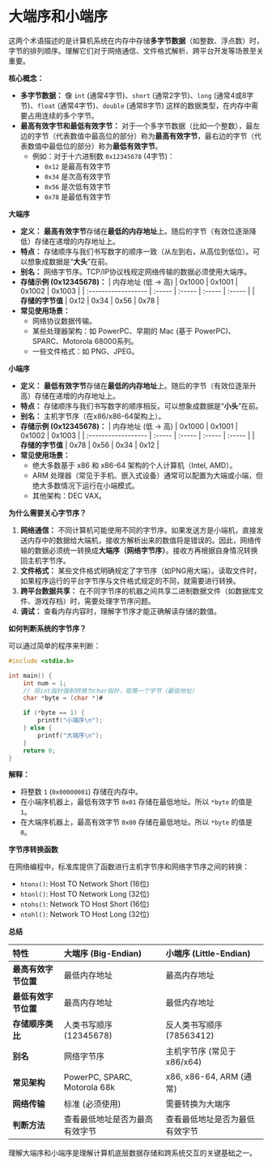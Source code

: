 # 大端序和小端序
这两个术语描述的是计算机系统在内存中存储**多字节数据**（如整数、浮点数）时，字节的排列顺序。理解它们对于网络通信、文件格式解析、跨平台开发等场景至关重要。

**核心概念：**

*   **多字节数据：** 像 `int` (通常4字节)、`short` (通常2字节)、`long` (通常4或8字节)、`float` (通常4字节)、`double` (通常8字节) 这样的数据类型，在内存中需要占用连续的多个字节。
*   **最高有效字节和最低有效字节：** 对于一个多字节数据（比如一个整数），最左边的字节（代表数值中最高位的部分）称为**最高有效字节**，最右边的字节（代表数值中最低位的部分）称为**最低有效字节**。
    *   例如：对于十六进制数 `0x12345678` (4字节)：
        *   `0x12` 是最高有效字节
        *   `0x34` 是次高有效字节
        *   `0x56` 是次低有效字节
        *   `0x78` 是最低有效字节

**大端序**

*   **定义：** **最高有效字节**存储在**最低的内存地址**上。随后的字节（有效位逐渐降低）存储在递增的内存地址上。
*   **特点：** 存储顺序与我们书写数字的顺序一致（从左到右，从高位到低位）。可以想象成数据是“**大头**”在前。
*   **别名：** 网络字节序。TCP/IP协议栈规定网络传输的数据必须使用大端序。
*   **存储示例 (0x12345678)：**
    | 内存地址 (低 -> 高) | 0x1000 | 0x1001 | 0x1002 | 0x1003 |
    | :------------------ | :----- | :----- | :----- | :----- |
    | **存储的字节值**    | 0x12   | 0x34   | 0x56   | 0x78   |
*   **常见使用场景：**
    *   网络协议数据传输。
    *   某些处理器架构：如 PowerPC、早期的 Mac (基于 PowerPC)、SPARC、Motorola 68000系列。
    *   一些文件格式：如 PNG、JPEG。

**小端序**

*   **定义：** **最低有效字节**存储在**最低的内存地址**上。随后的字节（有效位逐渐升高）存储在递增的内存地址上。
*   **特点：** 存储顺序与我们书写数字的顺序相反。可以想象成数据是“**小头**”在前。
*   **别名：** 主机字节序（在x86/x86-64架构上）。
*   **存储示例 (0x12345678)：**
    | 内存地址 (低 -> 高) | 0x1000 | 0x1001 | 0x1002 | 0x1003 |
    | :------------------ | :----- | :----- | :----- | :----- |
    | **存储的字节值**    | 0x78   | 0x56   | 0x34   | 0x12   |
*   **常见使用场景：**
    *   绝大多数基于 x86 和 x86-64 架构的个人计算机（Intel, AMD）。
    *   ARM 处理器（常见于手机、嵌入式设备）通常可以配置为大端或小端，但绝大多数情况下运行在小端模式。
    *   其他架构：DEC VAX。

**为什么需要关心字节序？**

1.  **网络通信：** 不同计算机可能使用不同的字节序。如果发送方是小端机，直接发送内存中的数据给大端机，接收方解析出来的数值将是错误的。因此，网络传输的数据必须统一转换成**大端序（网络字节序）**。接收方再根据自身情况转换回主机字节序。
2.  **文件格式：** 某些文件格式明确规定了字节序（如PNG用大端）。读取文件时，如果程序运行的平台字节序与文件格式规定的不同，就需要进行转换。
3.  **跨平台数据共享：** 在不同字节序的机器之间共享二进制数据文件（如数据库文件、游戏存档）时，需要处理字节序问题。
4.  **调试：** 查看内存内容时，理解字节序才能正确解读存储的数值。

**如何判断系统的字节序？**

可以通过简单的程序来判断：

```c
#include <stdio.h>

int main() {
    int num = 1;
    // 将int指针强制转换为char指针，取第一个字节（最低地址）
    char *byte = (char *)#

    if (*byte == 1) {
        printf("小端序\n");
    } else {
        printf("大端序\n");
    }
    return 0;
}
```

**解释：**
*   将整数 `1` (`0x00000001`) 存储在内存中。
*   在小端序机器上，最低有效字节 `0x01` 存储在最低地址。所以 `*byte` 的值是 `1`。
*   在大端序机器上，最高有效字节 `0x00` 存储在最低地址。所以 `*byte` 的值是 `0`。

**字节序转换函数**

在网络编程中，标准库提供了函数进行主机字节序和网络字节序之间的转换：

*   `htons()`: Host TO Network Short (16位)
*   `htonl()`: Host TO Network Long (32位)
*   `ntohs()`: Network TO Host Short (16位)
*   `ntohl()`: Network TO Host Long (32位)

**总结**

| 特性         | 大端序 (Big-Endian)                 | 小端序 (Little-Endian)              |
| :----------- | :---------------------------------- | :---------------------------------- |
| **最高有效字节位置** | 最低内存地址                        | 最高内存地址                        |
| **最低有效字节位置** | 最高内存地址                        | 最低内存地址                        |
| **存储顺序类比** | 人类书写顺序 (12345678)             | 反人类书写顺序 (78563412)           |
| **别名**     | 网络字节序                          | 主机字节序 (常见于 x86/x64)         |
| **常见架构** | PowerPC, SPARC, Motorola 68k       | x86, x86-64, ARM (通常)             |
| **网络传输** | 标准 (必须使用)                     | 需要转换为大端序                    |
| **判断方法** | 查看最低地址是否为最高有效字节      | 查看最低地址是否为最低有效字节      |

理解大端序和小端序是理解计算机底层数据存储和跨系统交互的关键基础之一。